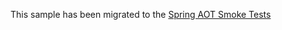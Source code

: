 This sample has been migrated to
the [Spring AOT Smoke Tests](https://github.com/spring-projects/spring-aot-smoke-tests/tree/main/cloud-function-webflux)
